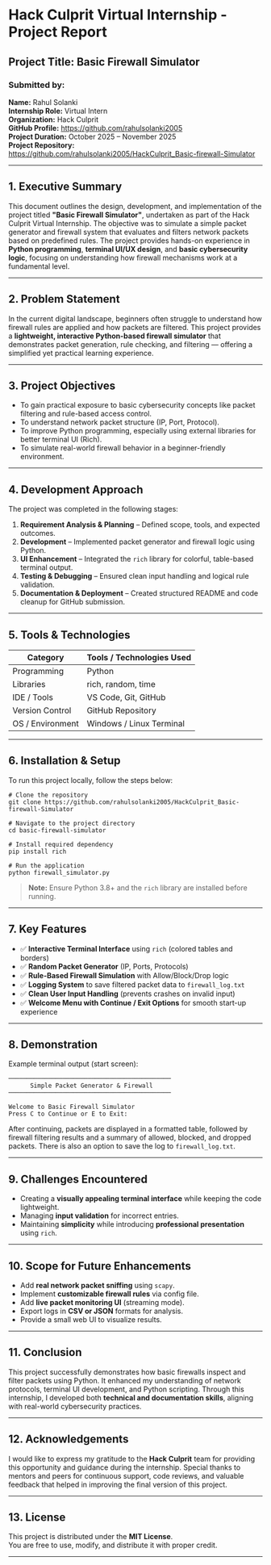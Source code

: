 # Hack Culprit Virtual Internship - Project Report

## Project Title: Basic Firewall Simulator  

### Submitted by:  
**Name:** Rahul Solanki  
**Internship Role:** Virtual Intern  
**Organization:** Hack Culprit  
**GitHub Profile:** https://github.com/rahulsolanki2005  
**Project Duration:** October 2025 – November 2025  
**Project Repository:** https://github.com/rahulsolanki2005/HackCulprit_Basic-firewall-Simulator

---

## 1. Executive Summary
This document outlines the design, development, and implementation of the project titled **"Basic Firewall Simulator"**, undertaken as part of the Hack Culprit Virtual Internship. The objective was to simulate a simple packet generator and firewall system that evaluates and filters network packets based on predefined rules. The project provides hands-on experience in **Python programming**, **terminal UI/UX design**, and **basic cybersecurity logic**, focusing on understanding how firewall mechanisms work at a fundamental level.

---

## 2. Problem Statement 
In the current digital landscape, beginners often struggle to understand how firewall rules are applied and how packets are filtered. This project provides a **lightweight, interactive Python-based firewall simulator** that demonstrates packet generation, rule checking, and filtering — offering a simplified yet practical learning experience.

---

## 3. Project Objectives
- To gain practical exposure to basic cybersecurity concepts like packet filtering and rule-based access control.  
- To understand network packet structure (IP, Port, Protocol).  
- To improve Python programming, especially using external libraries for better terminal UI (Rich).  
- To simulate real-world firewall behavior in a beginner-friendly environment.

---

## 4. Development Approach
The project was completed in the following stages:

1. **Requirement Analysis & Planning** – Defined scope, tools, and expected outcomes.  
2. **Development** – Implemented packet generator and firewall logic using Python.  
3. **UI Enhancement** – Integrated the `rich` library for colorful, table-based terminal output.  
4. **Testing & Debugging** – Ensured clean input handling and logical rule validation.  
5. **Documentation & Deployment** – Created structured README and code cleanup for GitHub submission.

---

## 5. Tools & Technologies

| **Category**       | **Tools / Technologies Used**         |
|--------------------|----------------------------------------|
| Programming        | Python                                 |
| Libraries          | rich, random, time                      |
| IDE / Tools        | VS Code, Git, GitHub                    |
| Version Control    | GitHub Repository                       |
| OS / Environment   | Windows / Linux Terminal                |

---

## 6. Installation & Setup

To run this project locally, follow the steps below:

    # Clone the repository
    git clone https://github.com/rahulsolanki2005/HackCulprit_Basic-firewall-Simulator

    # Navigate to the project directory
    cd basic-firewall-simulator

    # Install required dependency
    pip install rich

    # Run the application
    python firewall_simulator.py

> **Note:** Ensure Python 3.8+ and the `rich` library are installed before running.

---

## 7. Key Features
- ✅ **Interactive Terminal Interface** using `rich` (colored tables and borders)  
- ✅ **Random Packet Generator** (IP, Ports, Protocols)  
- ✅ **Rule-Based Firewall Simulation** with Allow/Block/Drop logic  
- ✅ **Logging System** to save filtered packet data to `firewall_log.txt`  
- ✅ **Clean User Input Handling** (prevents crashes on invalid input)  
- ✅ **Welcome Menu with Continue / Exit Options** for smooth start-up experience

---

## 8. Demonstration
Example terminal output (start screen):

    ─────────────────────────────────────────────
          Simple Packet Generator & Firewall
    ─────────────────────────────────────────────

    Welcome to Basic Firewall Simulator
    Press C to Continue or E to Exit:

After continuing, packets are displayed in a formatted table, followed by firewall filtering results and a summary of allowed, blocked, and dropped packets. There is also an option to save the log to `firewall_log.txt`.

---

## 9. Challenges Encountered
- Creating a **visually appealing terminal interface** while keeping the code lightweight.  
- Managing **input validation** for incorrect entries.  
- Maintaining **simplicity** while introducing **professional presentation** using `rich`.

---

## 10. Scope for Future Enhancements
- Add **real network packet sniffing** using `scapy`.  
- Implement **customizable firewall rules** via config file.  
- Add **live packet monitoring UI** (streaming mode).  
- Export logs in **CSV or JSON** formats for analysis.  
- Provide a small web UI to visualize results.

---

## 11. Conclusion
This project successfully demonstrates how basic firewalls inspect and filter packets using Python. It enhanced my understanding of network protocols, terminal UI development, and Python scripting. Through this internship, I developed both **technical and documentation skills**, aligning with real-world cybersecurity practices.

---

## 12. Acknowledgements
I would like to express my gratitude to the **Hack Culprit** team for providing this opportunity and guidance during the internship. Special thanks to mentors and peers for continuous support, code reviews, and valuable feedback that helped in improving the final version of this project.

---

## 13. License
This project is distributed under the **MIT License**.  
You are free to use, modify, and distribute it with proper credit.

---

